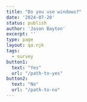 ```yaml
---
title: "Do you use windows?"
date: '2024-07-20'
status: publish
author: 'Jason Bayton'
excerpt: ''
type: page
layout: qa.njk
tags: 
  - survey
button1:
  text: "Yes"
  url: "/path-to-yes"
button2:
  text: "No"
  url: "/path-to-no"
---
```


